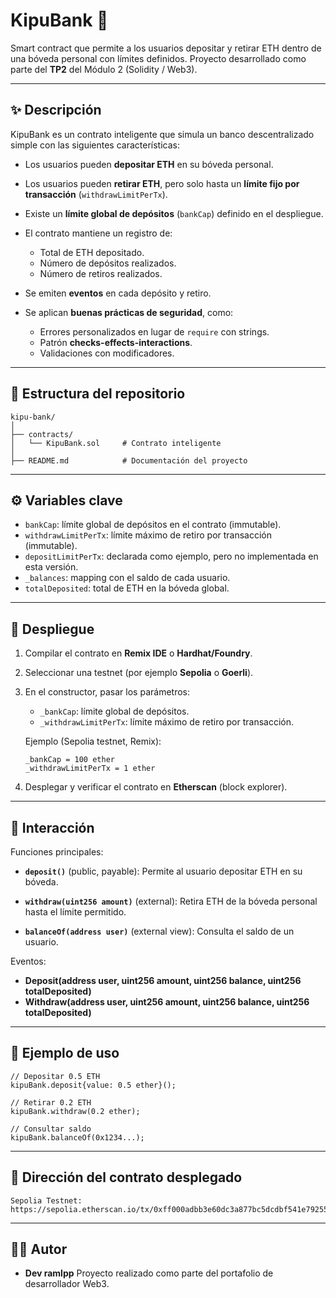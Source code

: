 # KipuBank 🏦

Smart contract que permite a los usuarios depositar y retirar ETH dentro de una bóveda personal con límites definidos. Proyecto desarrollado como parte del **TP2** del Módulo 2 (Solidity / Web3).

---

## ✨ Descripción

KipuBank es un contrato inteligente que simula un banco descentralizado simple con las siguientes características:

* Los usuarios pueden **depositar ETH** en su bóveda personal.
* Los usuarios pueden **retirar ETH**, pero solo hasta un **límite fijo por transacción** (`withdrawLimitPerTx`).
* Existe un **límite global de depósitos** (`bankCap`) definido en el despliegue.
* El contrato mantiene un registro de:

  * Total de ETH depositado.
  * Número de depósitos realizados.
  * Número de retiros realizados.
* Se emiten **eventos** en cada depósito y retiro.
* Se aplican **buenas prácticas de seguridad**, como:

  * Errores personalizados en lugar de `require` con strings.
  * Patrón **checks-effects-interactions**.
  * Validaciones con modificadores.

---

## 📂 Estructura del repositorio

```
kipu-bank/
│
├── contracts/
│   └── KipuBank.sol     # Contrato inteligente
│
├── README.md            # Documentación del proyecto
```

---

## ⚙️ Variables clave

* `bankCap`: límite global de depósitos en el contrato (immutable).
* `withdrawLimitPerTx`: límite máximo de retiro por transacción (immutable).
* `depositLimitPerTx`: declarada como ejemplo, pero no implementada en esta versión.
* `_balances`: mapping con el saldo de cada usuario.
* `totalDeposited`: total de ETH en la bóveda global.

---

## 🚀 Despliegue

1. Compilar el contrato en **Remix IDE** o **Hardhat/Foundry**.

2. Seleccionar una testnet (por ejemplo **Sepolia** o **Goerli**).

3. En el constructor, pasar los parámetros:

   * `_bankCap`: límite global de depósitos.
   * `_withdrawLimitPerTx`: límite máximo de retiro por transacción.

   Ejemplo (Sepolia testnet, Remix):

   ```
   _bankCap = 100 ether
   _withdrawLimitPerTx = 1 ether
   ```

4. Desplegar y verificar el contrato en **Etherscan** (block explorer).

---

## 🔎 Interacción

Funciones principales:

* **`deposit()`** (public, payable):
  Permite al usuario depositar ETH en su bóveda.

* **`withdraw(uint256 amount)`** (external):
  Retira ETH de la bóveda personal hasta el límite permitido.

* **`balanceOf(address user)`** (external view):
  Consulta el saldo de un usuario.

Eventos:

* **Deposit(address user, uint256 amount, uint256 balance, uint256 totalDeposited)**
* **Withdraw(address user, uint256 amount, uint256 balance, uint256 totalDeposited)**

---

## 📜 Ejemplo de uso

```solidity
// Depositar 0.5 ETH
kipuBank.deposit{value: 0.5 ether}();

// Retirar 0.2 ETH
kipuBank.withdraw(0.2 ether);

// Consultar saldo
kipuBank.balanceOf(0x1234...);
```

---

## 📍 Dirección del contrato desplegado

```
Sepolia Testnet: https://sepolia.etherscan.io/tx/0xff000adbb3e60dc3a877bc5dcdbf541e79255c37c25cb8dd0453618752341471
```

---

## 👨‍💻 Autor

* **Dev ramlpp**
  Proyecto realizado como parte del portafolio de desarrollador Web3.
